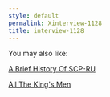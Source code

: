 ```yaml
---
style: default
permalink: Xinterview-1128
title: interview-1128
---
```

You may also like:

[A Brief History Of SCP-RU](http://scp-wiki.net/a-brief-history-of-scp-ru)

[All The King's Men](http://scp-wiki.net/all-the-king-s-men)
